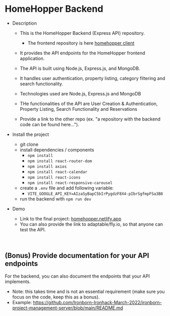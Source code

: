 # HomeHopper Backend

- Description

  - This is the HomeHopper Backend (Express API) repository.
    - The frontend repository is here [homehopper client](https://github.com/HomeHopper-Retreats/client)
  - It provides the API endpoints for the HomeHopper frontend application.
  - The API is built using Node.js, Express.js, and MongoDB.
  - It handles user authentication, property listing, category filtering and search functionality.


  - Technologies used are Node.js, Express.js and MongoDB

  - THe functionalities of the API are User Creation & Authentication, Property Listing, Search Functionality and Reservations
  - Provide a link to the other repo (ex. "a repository with the backend code can be found here...").

- Install the project

  - git clone
  - install dependencies / components
    - `npm install`
    - `npm install react-router-dom`
    - `npm install axios`
    - `npm install react-calendar`
    - `npm install react-icons`
    - `npm install react-responsive-carousel`
  - create a `.env` file and add following variable:
    - `VITE_GOOGLE_API_KEY=AIzaSyBapC5bIrPygdzF8X4-pIbrSgfmpFSa3B8`
  - run the backend with `npm run dev`

- Demo
  - Link to the final project: [homehopper.netlify.app](https://homehopper.netlify.app)
  - You can also provide the link to adaptable/fly.io, so that anyone can test the API.

<br />

## (Bonus) Provide documentation for your API endpoints

For the backend, you can also document the endpoints that your API implements.

- Note: this takes time and is not an essential requirement (make sure you focus on the code, keep this as a bonus).
- Example: https://github.com/Ironborn-Ironhack-March-2022/ironborn-project-management-server/blob/main/README.md
